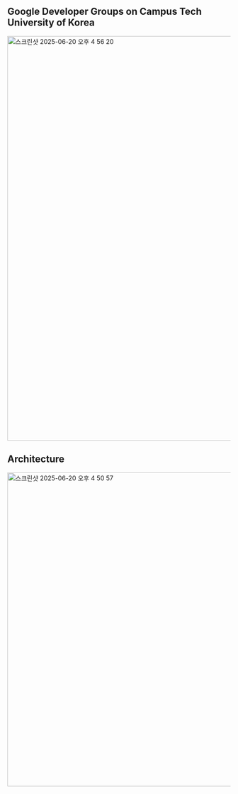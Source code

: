 ## Google Developer Groups on Campus Tech University of Korea
  <a href="https://gdgoctuk.com">
      <img width="914" alt="스크린샷 2025-06-20 오후 4 56 20" src="https://github.com/user-attachments/assets/492c294a-ec30-4e4d-b0ce-84db6018bbf3" />
  </a>

## Architecture
<img width="709" alt="스크린샷 2025-06-20 오후 4 50 57" src="https://github.com/user-attachments/assets/64e40640-3c57-4a3b-8509-db5e887f2377" />
